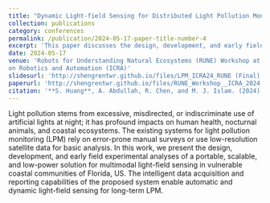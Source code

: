 ```yaml
---
title: "Dynamic Light-field Sensing for Distributed Light Pollution Monitoring"
collection: publications
category: conferences
permalink: /publication/2024-05-17-paper-title-number-4
excerpt: 'This paper discusses the design, development, and early field experimental analysis of a portable, scalable, and low-power solution for multimodal light-field sensing in vulnerable coastal communities in Florida, US.'
date: 2024-05-17
venue: 'Robots for Understanding Natural Ecosystems (RUNE) Workshop at IEEE International Conference
on Robotics and Automation (ICRA)'
slidesurl: 'http://shengrentwr.github.io/files/LPM_ICRA24_RUNE (Final).pptx.pdf'
paperurl: 'http://shengrentwr.github.io/files/RUNE_Workshop__ICRA_2024.pdf'
citation: '**S. Huang**, A. Abdullah, R. Chen, and M. J. Islam. (2024). &quot;Dynamic Light-field Sensing for Distributed Light Pollution Monitoring.&quot; <i>Robots for Understanding Natural Ecosystems (RUNE) Workshop at IEEE International Conference on Robotics and Automation (ICRA)</i>.'
---
```


Light pollution stems from excessive, misdirected, or indiscriminate use of artificial lights at night; it has profound impacts on human health, nocturnal animals, and coastal ecosystems. The existing systems for light pollution monitoring (LPM) rely on error-prone manual surveys or use low-resolution satellite data for basic analysis. In this work, we present the design, development, and early field experimental analyses of a portable, scalable, and low-power solution for multimodal light-field sensing in vulnerable coastal communities of Florida, US. The intelligent data acquisition and reporting capabilities of the proposed system enable automatic and dynamic light-field sensing for long-term LPM.
